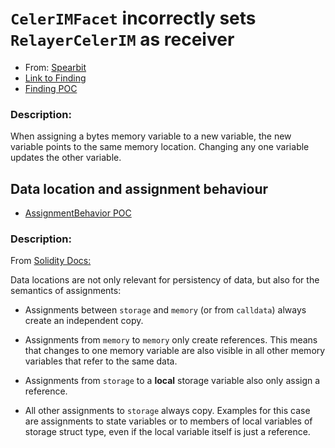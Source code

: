 # `CelerIMFacet` incorrectly sets `RelayerCelerIM` as receiver

- From: [Spearbit](https://spearbit.com/)
- [Link to Finding](https://solodit.xyz/issues/15923)
- [Finding POC](https://github.com/KirinFilip/Interesting-Audit-Findings/blob/main/test/1/FindingPOC.sol)

### Description:

When assigning a bytes memory variable to a new variable, the new variable points to the same
memory location. Changing any one variable updates the other variable.

## Data location and assignment behaviour

- [AssignmentBehavior POC](https://github.com/KirinFilip/Interesting-Audit-Findings/blob/main/test/1/AssignmentBehaviorPOC.sol)

### Description:

From [Solidity Docs:](https://docs.soliditylang.org/en/v0.8.17/types.html#data-location-and-assignment-behaviour)

Data locations are not only relevant for persistency of data, but also for the semantics of assignments:

- Assignments between `storage` and `memory` (or from `calldata`) always create an independent copy.

- Assignments from `memory` to `memory` only create references. This means that changes to one memory variable are also visible in all other memory variables that refer to the same data.

- Assignments from `storage` to a **local** storage variable also only assign a reference.

- All other assignments to `storage` always copy. Examples for this case are assignments to state variables or to members of local variables of storage struct type, even if the local variable itself is just a reference.
